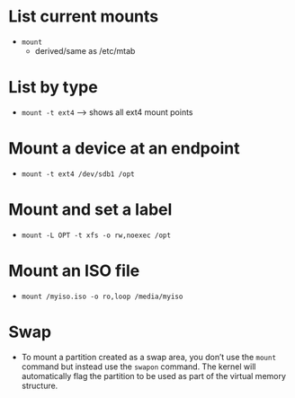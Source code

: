 # List current mounts
- `mount`
  - derived/same as /etc/mtab

# List by type
- `mount -t ext4` —> shows all ext4 mount points

# Mount a device at an endpoint
- `mount -t ext4 /dev/sdb1 /opt`

# Mount and set a label
- `mount -L OPT -t xfs -o rw,noexec /opt`

# Mount an ISO file
- `mount /myiso.iso -o ro,loop /media/myiso`

# Swap
* To mount a partition created as a swap area, you don’t use the `mount` command but instead use the `swapon` command. The kernel will automatically flag the partition to be used as part of the virtual memory structure.
